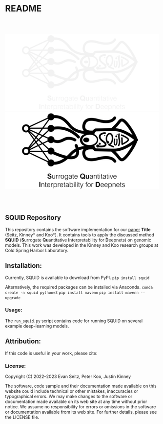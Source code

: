 # README

<br/><br/>

![logo_dark](./images/logo_dark.png#gh-dark-mode-only)
![logo_light](./images/logo_light.png#gh-light-mode-only)

<br/><br/>

## SQUID Repository
This repository contains the software implementation for our [paper](https://www.google.com) **Title** (Seitz, Kinney* and Koo*). It contains tools to apply the discussed method **SQUID** (**S**urrogate **Qu**antitative **I**nterpretability for **D**eepnets) on genomic models. This work was developed in the Kinney and Koo research groups at Cold Spring Harbor Laboratory.

## Installation:
Currently, SQUID is available to download from PyPI.
`pip install squid`

Alternatively, the required packages can be installed via Anaconda.
`conda create -n squid python=3`
`pip install mavenn`
`pip install mavenn --upgrade`


### Usage:
The `run_squid.py` script contains code for running SQUID on several example deep-learning models.

## Attribution:
If this code is useful in your work, please cite:

### License:
Copyright (C) 2022–2023 Evan Seitz, Peter Koo, Justin Kinney

The software, code sample and their documentation made available on this website could include technical or other mistakes, inaccuracies or typographical errors. We may make changes to the software or documentation made available on its web site at any time without prior notice. We assume no responsibility for errors or omissions in the software or documentation available from its web site. For further details, please see the LICENSE file.
